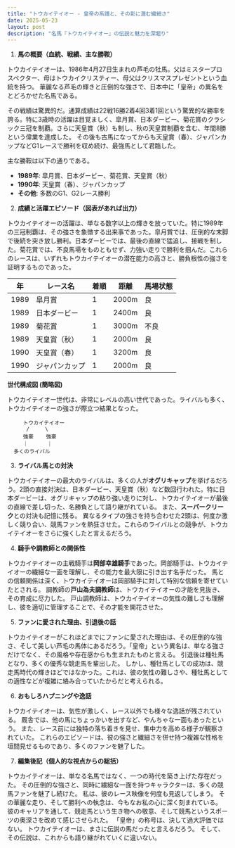 ```yaml
---
title: "トウカイテイオー - 皇帝の系譜と、その影に潜む繊細さ"
date: 2025-05-23
layout: post
description: "名馬『トウカイテイオー』の伝説と魅力を深堀り"
---
```


1. **馬の概要（血統、戦績、主な勝鞍）**

トウカイテイオーは、1986年4月27日生まれの芦毛の牡馬。父はミスタープロスペクター、母はトウカイクリスティー、母父はクリスマスプレゼントという血統を持つ。  華麗なる芦毛の輝きと圧倒的な強さで、日本中に「皇帝」の異名をとどろかせた名馬である。

その戦績は驚異的だ。通算成績は22戦16勝2着4回3着1回という驚異的な勝率を誇る。特に3歳時の活躍は目覚ましく、皐月賞、日本ダービー、菊花賞のクラシック三冠を制覇。さらに天皇賞（秋）も制し、秋の天皇賞制覇を含む、年間8勝という偉業を達成した。  その後も古馬になってからも天皇賞（春）、ジャパンカップなどG1レースで勝利を収め続け、最強馬として君臨した。

主な勝鞍は以下の通りである。

* **1989年**: 皐月賞、日本ダービー、菊花賞、天皇賞（秋）
* **1990年**: 天皇賞（春）、ジャパンカップ
* **その他**:  多数のG1、G2レース勝利


2. **成績と活躍エピソード（図表があれば出力）**

トウカイテイオーの活躍は、単なる数字以上の輝きを放っていた。特に1989年の三冠制覇は、その強さを象徴する出来事であった。皐月賞では、圧倒的な末脚で後続を突き放し勝利。日本ダービーでは、最後の直線で猛追し、接戦を制した。菊花賞では、不良馬場をものともせず、力強い走りで勝利を掴んだ。これらのレースは、いずれもトウカイテイオーの潜在能力の高さと、勝負根性の強さを証明するものであった。

| 年 | レース名          | 着順 | 距離 | 馬場状態 |
|---|-------------------|-----|------|----------|
| 1989 | 皐月賞            | 1    | 2000m| 良       |
| 1989 | 日本ダービー        | 1    | 2400m| 良       |
| 1989 | 菊花賞            | 1    | 3000m| 不良     |
| 1989 | 天皇賞（秋）      | 1    | 2000m| 良       |
| 1990 | 天皇賞（春）      | 1    | 3200m| 良       |
| 1990 | ジャパンカップ      | 1    | 2000m| 良       |


**世代構成図 (簡略図)**

トウカイテイオー世代は、非常にレベルの高い世代であった。ライバルも多く、トウカイテイオーの強さが際立つ結果となった。

```
     トウカイテイオー
      /     \
     強豪    強豪
     ｜      ｜
  多くのライバル
```

3. **ライバル馬との対決**

トウカイテイオーの最大のライバルは、多くの人が**オグリキャップ**を挙げるだろう。2頭の直接対決は、日本ダービー、天皇賞（秋）など数回行われた。特に日本ダービーは、オグリキャップの粘り強い走りに対し、トウカイテイオーが最後の直線で差し切った、名勝負として語り継がれている。  また、**スーパークリーク**との対決も記憶に残る。  異なるタイプの強さを持ち合わせた2頭は、何度か激しく競り合い、競馬ファンを熱狂させた。これらのライバルとの競争が、トウカイテイオーをさらに強くしたと言えるだろう。


4. **騎手や調教師との関係性**

トウカイテイオーの主戦騎手は**岡部幸雄騎手**であった。岡部騎手は、トウカイテイオーの繊細な一面を理解し、その能力を最大限に引き出す名手だった。  馬との信頼関係は深く、トウカイテイオーは岡部騎手に対して特別な信頼を寄せていたとされる。  調教師の**戸山為夫調教師**は、トウカイテイオーの才能を見抜き、その育成に尽力した。  戸山調教師は、トウカイテイオーの気性の難しさも理解し、彼を適切に管理することで、その才能を開花させた。


5. **ファンに愛された理由、引退後の話**

トウカイテイオーがこれほどまでにファンに愛された理由は、その圧倒的な強さ、そして美しい芦毛の馬体にあるだろう。「皇帝」という異名は、単なる強さだけでなく、その風格や存在感からも生まれたものと言える。  引退後は種牡馬となり、多くの優秀な競走馬を輩出した。  しかし、種牡馬としての成功は、競走馬時代の輝きほどではなかった。これは、彼の気性の難しさや、種牡馬としての適性などが複雑に絡み合っていたからだと考えられる。


6. **おもしろハプニングや逸話**

トウカイテイオーは、気性が激しく、レース以外でも様々な逸話が残されている。  厩舎では、他の馬にちょっかいを出すなど、やんちゃな一面もあったという。  また、レース前には独特の落ち着きを見せ、集中力を高める様子が観察されていた。  これらのエピソードは、彼の強さと繊細さを併せ持つ複雑な性格を垣間見せるものであり、多くのファンを魅了した。


7. **編集後記（個人的な視点からの総括）**

トウカイテイオーは、単なる名馬ではなく、一つの時代を築き上げた存在だった。  その圧倒的な強さと、同時に繊細な一面を持つキャラクターは、多くの競馬ファンを魅了し続けた。  私は、彼のレース映像を何度も見返してしまう。  その華麗な走り、そして勝利への執念は、今もなお私の心に深く刻まれている。  彼のキャリアを通して、競走馬という生き物への敬意、そして競馬というスポーツの奥深さを改めて感じさせられた。  「皇帝」の称号は、決して過大評価ではない。  トウカイテイオーは、まさに伝説の馬だったと言えるだろう。  そして、その伝説は、これからも語り継がれていくに違いない。
